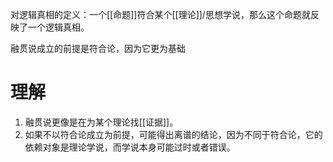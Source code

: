对逻辑真相的定义：一个[[命题]]符合某个[[理论]]/思想学说，那么这个命题就反映了一个逻辑真相。

融贯说成立的前提是符合论，因为它更为基础
# 理解
1. 融贯说更像是在为某个理论找[[证据]]。
2. 如果不以符合论成立为前提，可能得出离谱的结论，因为不同于符合论，它的依赖对象是理论学说，而学说本身可能过时或者错误。